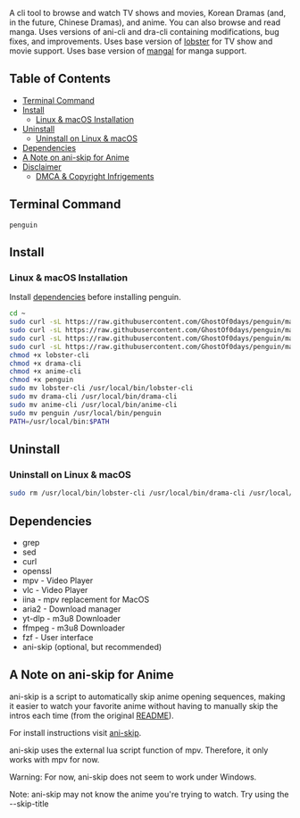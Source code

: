 A cli tool to browse and watch TV shows and movies, Korean Dramas (and, in the future, Chinese Dramas), and anime. You can also browse and read manga. Uses versions of ani-cli and dra-cli containing modifications, bug fixes, and improvements. Uses base version of [lobster](https://github.com/justchokingaround/lobster) for TV show and movie support. Uses base version of [mangal](https://github.com/metafates/mangal) for manga support.

## Table of Contents
- [Terminal Command](#Terminal-Command)
- [Install](#Install)
  - [Linux &amp; macOS Installation](#Linux--macOS-Installation)
- [Uninstall](#Uninstall)
  - [Uninstall on Linux &amp; macOS](#Uninstall-on-Linux--macOS)
- [Dependencies](#Dependencies)
- [A Note on ani-skip for Anime](#A-Note-on-ani-skip-for-Anime)
- [Disclaimer](#Disclaimer)
  - [DMCA &amp; Copyright Infrigements](#DMCA--Copyright-Infrigements)

## Terminal Command
```penguin```

## Install

### Linux &amp; macOS Installation

Install [dependencies](#Dependencies) before installing penguin.

```sh
cd ~
sudo curl -sL https://raw.githubusercontent.com/GhostOf0days/penguin/main/lobster-cli.sh > lobster-cli
sudo curl -sL https://raw.githubusercontent.com/GhostOf0days/penguin/main/drama-cli.sh > drama-cli
sudo curl -sL https://raw.githubusercontent.com/GhostOf0days/penguin/main/anime-cli.sh > anime-cli
sudo curl -sL https://raw.githubusercontent.com/GhostOf0days/penguin/main/penguin.sh > penguin
chmod +x lobster-cli
chmod +x drama-cli
chmod +x anime-cli
chmod +x penguin
sudo mv lobster-cli /usr/local/bin/lobster-cli
sudo mv drama-cli /usr/local/bin/drama-cli
sudo mv anime-cli /usr/local/bin/anime-cli
sudo mv penguin /usr/local/bin/penguin
PATH=/usr/local/bin:$PATH
```

## Uninstall

### Uninstall on Linux &amp; macOS

 ```sh
sudo rm /usr/local/bin/lobster-cli /usr/local/bin/drama-cli /usr/local/bin/anime-cli /usr/local/bin/penguin
```

## Dependencies

- grep
- sed
- curl
- openssl
- mpv - Video Player
- vlc - Video Player
- iina - mpv replacement for MacOS
- aria2 - Download manager
- yt-dlp - m3u8 Downloader
- ffmpeg - m3u8 Downloader
- fzf - User interface
- ani-skip (optional, but recommended)

## A Note on ani-skip for Anime
ani-skip is a script to automatically skip anime opening sequences, making it easier to watch your favorite anime without having to manually skip the intros each time (from the original [README](https://github.com/synacktraa/ani-skip/tree/master#a-script-to-automatically-skip-anime-opening-sequences-making-it-easier-to-watch-your-favorite-shows-without-having-to-manually-skip-the-intros-each-time)).

For install instructions visit [ani-skip](https://github.com/synacktraa/ani-skip).

ani-skip uses the external lua script function of mpv. Therefore, it only works with mpv for now.

Warning: For now, ani-skip does not seem to work under Windows.

Note: ani-skip may not know the anime you're trying to watch. Try using the --skip-title <title> command line argument. (It uses the [ani-skip API](https://github.com/lexesjan/typescript-aniskip-extension/tree/main/src/api/aniskip-http-client) and you can contribute missing anime or ask for including it in the database on their [Discord server](https://discord.com/invite/UqT55CbrbE).

## Disclaimer
The core aim of this project is to co-relate automation and efficiency to extract what is provided to an user on the internet. Every content available in the project is hosted by external non-affiliated sources.

Any content served through this project is publicly accessible. If your site is listed in this project, the code is pretty much public. Take necessary measures to counter the exploits used to extract content in your site.

Think of this project as your normal browser, but a bit more straight-forward and specific. While an average browser makes hundreds of requests to get everything from a site, this project goes on to make requests associated with only getting the content served by the sites.

This project is to be used at the user's own risk, based on their government and laws.

This project has no control on the content it is serving, using copyrighted content from the providers is not going to be accounted for by the developer. It is the user's own risk.

## DMCA &amp; Copyright Infrigements
A browser is a tool, and the maliciousness of the tool is directly based on the user.

This project uses client-side content access mechanisms. Hence, the copyright infrigements or DMCA in this project's regards are to be forwarded to the associated site by the associated notifier of any such claims.